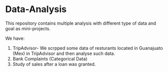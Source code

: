 # Data-Analysis

This repository contains multiple analysis with different type of data and goal as mini-projects. 

We have:

  1. TripAdvisor- We scrpped some data of resturants located in Guanajuato (Mex) in TripAdvisor and then analyse such data. 
  2. Bank Complaints (Categorical Data) 
  3. Study of sales after a loan was granted.
